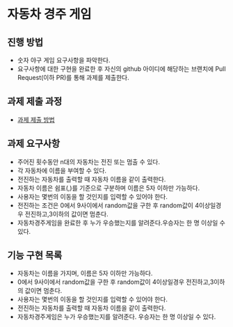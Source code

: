 # 자동차 경주 게임
## 진행 방법
* 숫자 야구 게임 요구사항을 파악한다.
* 요구사항에 대한 구현을 완료한 후 자신의 github 아이디에 해당하는 브랜치에 Pull Request(이하 PR)를 통해 과제를 제출한다.

## 과제 제출 과정
* [과제 제출 방법](https://github.com/next-step/nextstep-docs/tree/master/precourse)

## 과제 요구사항
* 주어진 횟수동안 n대의 자동차는 전진 또는 멈출 수 있다.
* 각 자동차에 이름을 부여할 수 있다.
* 전진하는 자동차를 출력할 때 자동차 이름을 같이 출력한다.
* 자동차 이름은 쉼표(,)를 기준으로 구분하며 이름은 5자 이하만 가능하다.
* 사용자는 몇번의 이동을 할 것인지를 입력할 수 있어야 한다.
* 전진하는 조건은 0에서 9사이에서 random값을 구한 후 random값이 4이상일경우 전진하고,3이하의 값이면 멈춘다.
* 자동차경주게임을 완료한 후 누가 우승했는지를 알려준다.우승자는 한 명 이상일 수 있다.

## 기능 구현 목록
- 자동차는 이름을 가지며, 이름은 5자 이하만 가능하다. 
- 0에서 9사이에서 random값을 구한 후 random값이 4이상일경우 전진하고,3이하의 값이면 멈춘다.
- 사용자는 몇번의 이동을 할 것인지를 입력할 수 있어야 한다.
- 전진하는 자동차를 출력할 때 자동차 이름을 같이 출력한다.
- 자동차경주게임은 누가 우승했는지를 알려준다. 우승자는 한 명 이상일 수 있다.